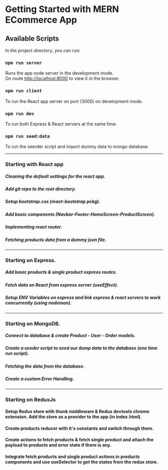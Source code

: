 # Getting Started with MERN ECommerce App

## Available Scripts

In the project directory, you can run:

### `npm run server`

Runs the app node server in the development mode.\
On route [http://localhost:8000](http://localhost:8000) to view it in the browser.

### `npm run client`

To run the React app server on port (3000) on development mode.

### `npm run dev`

To run both Express & React servers at the same time.

### `npm run seed:data`

To run the seerder script and import dummy data to mongo database.

---

### Starting with React app

##### Cleaning the default settings for the react app.

##### Add git repo to the root directory.

##### Setup bootstrap.css (react-bootstrap pckg).

##### Add basic components (Navbar-Footer-HomeScreen-ProductScreen).

##### Implementing react router.

##### Fetching products data from a dummy json file.

---

### Starting on Express.

##### Add basic products & single product express routes.

##### Fetch data on React from express server (useEffect).

##### Setup ENV Variables on express and link express & react servers to work concurrently (using nodemon).

---

### Starting on MongoDB.

##### Connect to database & create Product - User - Order models.

##### Create a seeder script to seed our dump data to the database (one time run script).

##### Fetching the data from the database.

##### Create a custom Error Handling.

---

### Starting on ReduxJs

#### Setup Redux store with thunk middleware & Redux devtools chrome extension. Add the store as a provider to the app (in index.html).

#### Create products reducer with it's constants and switch through them.

#### Create actions to fetch products & fetch single product and attach the payload to products and error state if there is any.

#### Integrate fetch products and single product actions in products components and use useSelector to get the states from the redux store.
